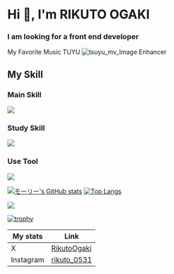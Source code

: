<h1 align="left">Hi 👋, I'm RIKUTO OGAKI</h1>
<h3 align="left">I am looking for a front end developer</h3>

My Favorite Music TUYU
![tsuyu_mv_Image Enhancer](https://github.com/RikutoOgaki/RikutoOgaki/assets/114480030/3238e9e3-8785-467a-85ef-34ebf0edddd8)

<h2 align="left">My Skill</h2>
<h3>Main Skill</h3>
<p align="left">
  <a href="https://skillicons.dev">
    <img src="https://skillicons.dev/icons?i=html,css,scss,javascript,typescript,nodejs,nextjs,vite" />
  </a>
</p>
<h3>Study Skill</h3>
<p align="left">
  <a href="https://skillicons.dev">
    <img src="https://skillicons.dev/icons?i=python,php,mysql,postgresql,flutter,prisma" />
  </a>
</p>
<h3>Use Tool</h3>
<p align="left">
  <a href="https://skillicons.dev">
    <img src="https://skillicons.dev/icons?i=vscode,figma,ai,ps,pr,discord" />
  </a>
</p>


[![モーリー's GitHub stats](https://github-readme-stats.vercel.app/api?username=RikutoOgaki&theme=midnight-purple&show__icons=true)](https://github.com/RikutoOgaki/github-readme-stats) 
[![Top Langs](https://github-readme-stats.vercel.app/api/top-langs/?username=RikutoOgaki&theme=midnight-purple&show__icons=true&layout=compact)](https://github.com/RikutoOgaki/github-readme-stats) 

[![](http://github-profile-summary-cards.vercel.app/api/cards/profile-details?username=RikutoOgaki&theme=jolly)](https://github.com/vn7n24fzkq/github-profile-summary-cards)


[![trophy](https://github-profile-trophy.vercel.app/?username=RikutoOgaki&theme=onedark)](https://github.com/ryo-ma/github-profile-trophy)



| My stats | Link |
|-----------|------|
| X | [RikutoOgaki](https://twitter.com/Rikuto_Ogaki) |
| Instagram | [rikuto_0531](https://www.instagram.com/rikut0_0531/) |
